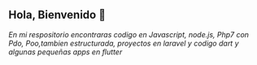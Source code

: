 
## Hola, Bienvenido 🚀
_En mi  respositorio encontraras codigo en Javascript, node.js, Php7 con Pdo, Poo,tambien estructurada, proyectos en laravel  y codigo dart y algunas pequeñas apps en flutter_
